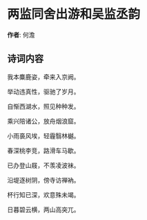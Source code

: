 # 两监同舍出游和吴监丞韵

**作者**: 何澹

## 诗词内容

我本麋鹿姿，牵来入京阙。

举动违真性，驱驰了岁月。

自惭西湖水，照见种种发。

乘兴陪诸公，放舟烟浪窟。

小雨裛风埃，轻霾翳林樾。

春深桃李竞，路滑车马歇。

已办登山屐，不羡凌波袜。

沿堤逐树阴，傍寺访禅衲。

杯行知已深，欢意殊未竭。

日暮碧云横，两山高突兀。

